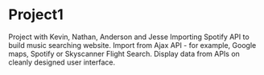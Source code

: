 # Project1
Project with Kevin, Nathan, Anderson and Jesse
Importing Spotify API to build music searching website. Import from Ajax API - for example, Google maps, Spotify or Skyscanner Flight Search. Display data from APIs on cleanly designed user interface. 
